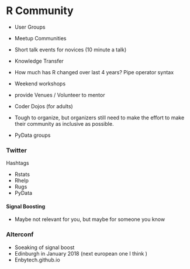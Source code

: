 R Community
===================

* User Groups 
* Meetup Communities
* Short talk events for novices (10 minute a talk)
* Knowledge Transfer
* How much has R changed over last 4 years? Pipe operator syntax
* Weekend workshops
* provide Venues / Volunteer to mentor
* Coder Dojos (for adults)

* Tough to organize, but organizers still need to make the
effort to make their community as inclusive as possible.

* PyData groups

### Twitter
Hashtags
* Rstats
* Rhelp
* Rugs
* PyData

#### Signal Boosting
* Maybe not relevant for you, but maybe for someone you know


### Alterconf
* Soeaking of signal boost
* Edinburgh in January 2018 (next european one I think )
* Enbytech.github.io
